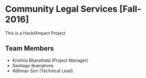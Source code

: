 # Community Legal Services [Fall-2016]

This is a Hack4Impact Project

## Team Members
* Krishna Bharathala (Project Manager)
* Santiago Buenahora
* Abhinav Suri (Technical Lead)
